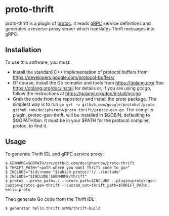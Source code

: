# proto-thrift

proto-thrift is a plugin of [protoc](http://github.com/google/protobuf).
It reads [gRPC](https://grpc.io/) service definitions and generates a
reverse-proxy server which translates Thrift messages into gRPC.

## Installation ##

To use this software, you must:
- Install the standard C++ implementation of protocol buffers from
	https://developers.google.com/protocol-buffers/
- Of course, install the Go compiler and tools from
	https://golang.org/
  See
	https://golang.org/doc/install
  for details or, if you are using gccgo, follow the instructions at
	https://golang.org/doc/install/gccgo
- Grab the code from the repository and install the proto package.
  The simplest way is to run `go get -u github.com/google/protobuf/proto github.com/deciphernow/proto-thrift/protoc-gen-go`.
  The compiler plugin, protoc-gen-thrift, will be installed in $GOBIN,
  defaulting to $GOPATH/bin.  It must be in your $PATH for the protocol
  compiler, protoc, to find it.

## Usage

To generate Thrift IDL and gRPC service proxy:

    $ GENHOME=$GOPATH/src/github.com/deciphernow/proto-thrift
    $ THRIFT_PATH="<path where you want Thrift code to go>"
    $ INCLUDE="$(dirname "$(which protoc)")/../include"
    $ INCLUDE="$INCLUDE:$GENHOME/thrift"
    $ protoc --proto_path=./ --proto_path=$INCLUDE --plugin=protoc-gen-custom=protoc-gen-thrift --custom_out=thrift_path=$THRIFT_PATH:. hello.proto 

Then generate Go code from the Thrift IDL:

    $ generator hello.thrift $PWD/thrift-build
